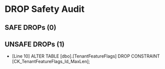 # DROP Safety Audit
## SAFE DROPs (0)
## UNSAFE DROPs (1)
- [Line 10] ALTER TABLE [dbo].[TenantFeatureFlags] DROP CONSTRAINT [CK_TenantFeatureFlags_Id_MaxLen];
